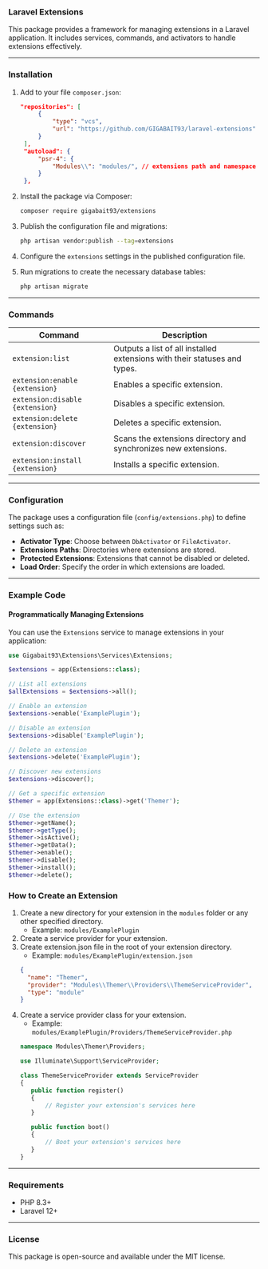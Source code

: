 ### Laravel Extensions

This package provides a framework for managing extensions in a Laravel application. It includes services, commands, and activators to handle extensions effectively.

---

### Installation
1. Add to your file `composer.json`:
   ```json
   "repositories": [
        {
            "type": "vcs",
            "url": "https://github.com/GIGABAIT93/laravel-extensions"
        }
    ],
    "autoload": {
        "psr-4": {
            "Modules\\": "modules/", // extensions path and namespace
        }
    },
   ```

2. Install the package via Composer:
   ```bash
   composer require gigabait93/extensions
   ```

3. Publish the configuration file and migrations:
   ```bash
   php artisan vendor:publish --tag=extensions
   ```

4. Configure the `extensions` settings in the published configuration file.

5. Run migrations to create the necessary database tables:
   ```bash
   php artisan migrate
   ```

---

### Commands

| Command                  | Description                                                   |
|--------------------------|---------------------------------------------------------------|
| `extension:list`         | Outputs a list of all installed extensions with their statuses and types. |
| `extension:enable {extension}` | Enables a specific extension.                                   |
| `extension:disable {extension}` | Disables a specific extension.                                  |
| `extension:delete {extension}`  | Deletes a specific extension.                                   |
| `extension:discover`     | Scans the extensions directory and synchronizes new extensions. |
| `extension:install {extension}`  | Installs a specific extension.                                   |

---

### Configuration

The package uses a configuration file (`config/extensions.php`) to define settings such as:

- **Activator Type**: Choose between `DbActivator` or `FileActivator`.
- **Extensions Paths**: Directories where extensions are stored.
- **Protected Extensions**: Extensions that cannot be disabled or deleted.
- **Load Order**: Specify the order in which extensions are loaded.

---

### Example Code

#### Programmatically Managing Extensions
You can use the `Extensions` service to manage extensions in your application:

```php
use Gigabait93\Extensions\Services\Extensions;

$extensions = app(Extensions::class);

// List all extensions
$allExtensions = $extensions->all();

// Enable an extension
$extensions->enable('ExamplePlugin');

// Disable an extension
$extensions->disable('ExamplePlugin');

// Delete an extension
$extensions->delete('ExamplePlugin');

// Discover new extensions
$extensions->discover();

// Get a specific extension
$themer = app(Extensions::class)->get('Themer');

// Use the extension
$themer->getName();
$themer->getType();
$themer->isActive();
$themer->getData();
$themer->enable();
$themer->disable();
$themer->install();
$themer->delete();
```

### How to Create an Extension
1. Create a new directory for your extension in the `modules` folder or any other specified directory.
   - Example: `modules/ExamplePlugin`
2. Create a service provider for your extension.
3. Create extension.json file in the root of your extension directory.
   - Example: `modules/ExamplePlugin/extension.json`
    ```json
   {
      "name": "Themer",
      "provider": "Modules\\Themer\\Providers\\ThemeServiceProvider",
      "type": "module"
   }
    ```
4. Create a service provider class for your extension.
   - Example: `modules/ExamplePlugin/Providers/ThemeServiceProvider.php`
    ```php
   namespace Modules\Themer\Providers;

   use Illuminate\Support\ServiceProvider;

   class ThemeServiceProvider extends ServiceProvider
   {
       public function register()
       {
           // Register your extension's services here
       }

       public function boot()
       {
           // Boot your extension's services here
       }
   }
    ```
   

---

### Requirements

- PHP 8.3+
- Laravel 12+

---

### License

This package is open-source and available under the MIT license.